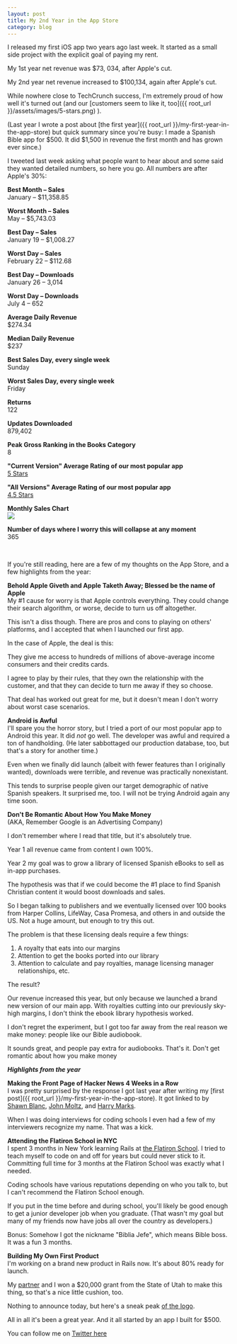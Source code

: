 ```yaml
---
layout: post
title: My 2nd Year in the App Store
category: blog
---
```


I released my first iOS app two years ago last week. It started as a small side project with the explicit goal of paying my rent.

My 1st year net revenue was $73, 034, after Apple's cut.

My 2nd year net revenue increased to $100,134, again after Apple's cut. 

While nowhere close to TechCrunch success, I'm extremely proud of how well it's turned out (and our [customers seem to like it, too]({{ root_url }}/assets/images/5-stars.png)
). 

(Last year I wrote a post about [the first year]({{ root_url }}/my-first-year-in-the-app-store) but quick summary since you're busy: I made a Spanish Bible app for $500. It did $1,500 in revenue the first month and has grown ever since.)

I tweeted last week asking what people want to hear about and some said they wanted detailed numbers, so here you go. All numbers are after Apple's 30%:

**Best Month – Sales**	
January – $11,358.85

**Worst Month – Sales**  
May – $5,743.03
**Best Day – Sales**  
January 19 – $1,008.27
**Worst Day – Sales**  
February 22 – $112.68

**Best Day – Downloads**  
January 26 – 3,014

**Worst Day – Downloads**  
July 4 – 652

**Average Daily Revenue**  
$274.34

**Median Daily Revenue**  
$237

**Best Sales Day, every single week**  
Sunday

**Worst Sales Day, every single week**  
Friday
**Returns**  
122

**Updates Downloaded**  
879,402

**Peak Gross Ranking in the Books Category**  
8

**"Current Version" Average Rating of our most popular app**  
[5 Stars](https://itunes.apple.com/us/app/la-biblia-reina-valera-estudio/id519625336?mt=8)

**"All Versions" Average Rating of our most popular app**  
[4.5 Stars](https://itunes.apple.com/us/app/la-biblia-reina-valera-estudio/id519625336?mt=8)

**Monthly Sales Chart**  
<img src="{{ root_url }}/assets/images/monthly-sales.png" />

**Number of days where I worry this will collapse at any moment**  
365  

<br>

If you're still reading, here are a few of my thoughts on the App Store, and a few highlights from the year:

**Behold Apple Giveth and Apple Taketh Away; Blessed be the name of Apple**  
My #1 cause for worry is that Apple controls everything. They could change their search algorithm, or worse, decide to turn us off altogether.

This isn't a diss though. There are pros and cons to playing on others' platforms, and I accepted that when I launched our first app.

In the case of Apple, the deal is this: 

They give me access to hundreds of millions of above-average income consumers and their credits cards. 

I agree to play by their rules, that they own the relationship with the customer, and that they can decide to turn me away if they so choose.

That deal has worked out great for me, but it doesn't mean I don't worry about worst case scenarios.

**Android is Awful**  
I'll spare you the horror story, but I tried a port of our most popular app to Android this year. It did *not* go well. The developer was awful and required a ton of handholding. (He later sabbottaged our production database, too, but that's a story for another time.)

Even when we finally did launch (albeit with fewer features than I originally wanted), downloads were terrible, and revenue was practically nonexistant.

This tends to surprise people given our target demographic of native Spanish speakers. It surprised me, too. I will not be trying Android again any time soon.

**Don't Be Romantic About How You Make Money**  
(AKA, Remember Google is an Advertising Company)

I don't remember where I read that title, but it's absolutely true.

Year 1 all revenue came from content I own 100%. 

Year 2 my goal was to grow a library of licensed Spanish eBooks to sell as in-app purchases. 

The hypothesis was that if we could become the #1 place to find Spanish Christian content it would boost downloads and sales.

So I began talking to publishers and we eventually licensed over 100 books from Harper Collins, LifeWay, Casa Promesa, and others in and outside the US. Not a huge amount, but enough to try this out.

The problem is that these licensing deals require a few things:  

1. A royalty that eats into our margins  
2. Attention to get the books ported into our library  
3. Attention to calculate and pay royalties, manage licensing manager relationships, etc.  

The result? 

Our revenue increased this year, but only because we launched a brand new version of our main app. With royalties cutting into our previously sky-high margins, I don't think the ebook library hypothesis worked.

I don't regret the experiment, but I got too far away from the real reason we make money: people like our Bible audiobook.

It sounds great, and people pay extra for audiobooks. That's it. Don't get romantic about how you make money

***Highlights from the year***   

**Making the Front Page of Hacker News 4 Weeks in a Row**  
I was pretty surprised by the response I got last year after writing my [first post]({{ root_url }}/my-first-year-in-the-app-store). It got linked to by [Shawn Blanc](http://shawnblanc.net/2013/04/mckendrick-app-store/), [John Moltz](http://verynicewebsite.net/2013/04/success-isnt-built-in-a-day/), and [Harry Marks](http://curiousrat.com/one-developers-year-in-the-app-store). 

When I was doing interviews for coding schools I even had a few of my interviewers recognize my name. That was a kick.  

**Attending the Flatiron School in NYC**  
I spent 3 months in New York learning Rails at [the Flatiron School](http://flatironschool.com/). I tried to teach myself to code on and off for years but could never stick to it. Committing full time for 3 months at the Flatiron School was exactly what I needed.

Coding schools have various reputations depending on who you talk to, but I can't recommend the Flatiron School enough. 

If you put in the time before and during school, you'll likely be good enough to get a junior developer job when you graduate. (That wasn't my goal but many of my friends now have jobs all over the country as developers.)

Bonus: Somehow I got the nickname "Biblia Jefe", which means Bible boss. It was a fun 3 months.

**Building My Own First Product**  
I'm working on a brand new product in Rails now. It's about 80% ready for launch. 

My [partner](https://twitter.com/mikeperley) and I won a $20,000 grant from the State of Utah to make this thing, so that's a nice little cushion, too. 

Nothing to announce today, but here's a sneak peak [of the logo](http://buffer-uploads.s3.amazonaws.com/000000000000000000015056/3ec157eb7ea28717d922c27bb57eb6e9.jpg).

All in all it's been a great year. And it all started by an app I built for $500.

You can follow me on [Twitter here](http://twitter.com/trevmckendrick)